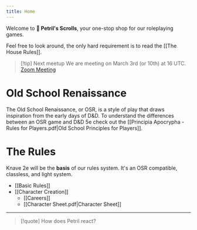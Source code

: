 ```yaml
---
title: Home
---
```

Welcome to **📜 Petril's Scrolls**, your one-stop shop for our roleplaying games. 

Feel free to look around, the only hard requirement is to read the [[The House Rules]].
>[!tip] Next meetup
>We are meeting on March 3rd (or 10th) at 16 UTC. [Zoom Meeting](http://bit.ly/3HSOWjN)
# Old School Renaissance
The Old School Renaissance, or OSR, is a style of play that draws inspiration from the early days of D&D. To understand the differences between an OSR game and D&D 5e check out the [[Principia Apocrypha - Rules for Players.pdf|Old School Principles for Players]].
# The Rules
Knave 2e will be the **basis** of our rules system. It's an OSR compatible, classless, and light  system.
- [[Basic Rules]]
- [[Character Creation]]
	- [[Careers]]
	- [[Character Sheet.pdf|Character Sheet]]
---
>[!quote]
> How does Petril react?

